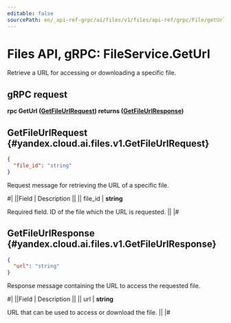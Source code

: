 ```yaml
---
editable: false
sourcePath: en/_api-ref-grpc/ai/files/v1/files/api-ref/grpc/File/getUrl.md
---
```


# Files API, gRPC: FileService.GetUrl

Retrieve a URL for accessing or downloading a specific file.

## gRPC request

**rpc GetUrl ([GetFileUrlRequest](#yandex.cloud.ai.files.v1.GetFileUrlRequest)) returns ([GetFileUrlResponse](#yandex.cloud.ai.files.v1.GetFileUrlResponse))**

## GetFileUrlRequest {#yandex.cloud.ai.files.v1.GetFileUrlRequest}

```json
{
  "file_id": "string"
}
```

Request message for retrieving the URL of a specific file.

#|
||Field | Description ||
|| file_id | **string**

Required field. ID of the file which the URL is requested. ||
|#

## GetFileUrlResponse {#yandex.cloud.ai.files.v1.GetFileUrlResponse}

```json
{
  "url": "string"
}
```

Response message containing the URL to access the requested file.

#|
||Field | Description ||
|| url | **string**

URL that can be used to access or download the file. ||
|#